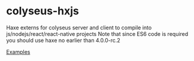 # colyseus-hxjs
Haxe externs for colyseus server and client to compile into js/nodejs/react/react-native projects
Note that since ES6 code is required you should use haxe no earlier than 4.0.0-rc.2

[Examples](https://github.com/serjek/colyseus-hxjs-examples)
